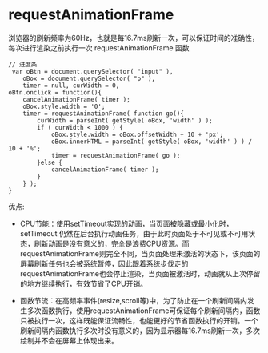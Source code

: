 # requestAnimationFrame

浏览器的刷新频率为60Hz，也就是每16.7ms刷新一次，可以保证时间的准确性，每次进行渲染之前执行一次 requestAnimationFrame 函数

```JS
// 进度条
 var oBtn = document.querySelector( "input" ),
    oBox = document.querySelector( "p" ),
    timer = null, curWidth = 0,
oBtn.onclick = function(){
    cancelAnimationFrame( timer );
    oBox.style.width = '0';
    timer = requestAnimationFrame( function go(){
        curWidth = parseInt( getStyle( oBox, 'width' ) );
        if ( curWidth < 1000 ) {
            oBox.style.width = oBox.offsetWidth + 10 + 'px';
            oBox.innerHTML = parseInt( getStyle( oBox, 'width' ) ) / 10 + '%';
            timer = requestAnimationFrame( go );
        }else {
            cancelAnimationFrame( timer );
        }
    } );
}
```

优点:

* CPU节能：使用setTimeout实现的动画，当页面被隐藏或最小化时，setTimeout 仍然在后台执行动画任务，由于此时页面处于不可见或不可用状态，刷新动画是没有意义的，完全是浪费CPU资源。而requestAnimationFrame则完全不同，当页面处理未激活的状态下，该页面的屏幕刷新任务也会被系统暂停，因此跟着系统步伐走的requestAnimationFrame也会停止渲染，当页面被激活时，动画就从上次停留的地方继续执行，有效节省了CPU开销。

* 函数节流：在高频率事件(resize,scroll等)中，为了防止在一个刷新间隔内发生多次函数执行，使用requestAnimationFrame可保证每个刷新间隔内，函数只被执行一次，这样既能保证流畅性，也能更好的节省函数执行的开销。一个刷新间隔内函数执行多次时没有意义的，因为显示器每16.7ms刷新一次，多次绘制并不会在屏幕上体现出来。
